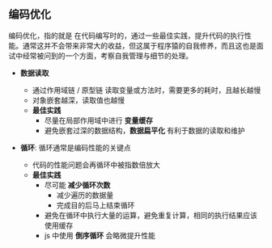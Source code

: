 ## 编码优化

编码优化，指的就是 在代码编写时的，通过一些最佳实践，提升代码的执行性能。通常这并不会带来非常大的收益，但这属于程序猿的自我修养，而且这也是面试中经常被问到的一个方面，考察自我管理与细节的处理。

- **数据读取**

  - 通过作用域链 / 原型链 读取变量或方法时，需要更多的耗时，且越长越慢
  - 对象嵌套越深，读取值也越慢
  - **最佳实践**
    - 尽量在局部作用域中进行 **变量缓存**
    - 避免嵌套过深的数据结构，**数据扁平化** 有利于数据的读取和维护

- **循环**: 循环通常是编码性能的关键点

  - 代码的性能问题会再循环中被指数倍放大
  - **最佳实践**
    - 尽可能 **减少循环次数**
      - 减少遍历的数据量
      - 完成目的后马上结束循环
    - 避免在循环中执行大量的运算，避免重复计算，相同的执行结果应该使用缓存
    - js 中使用 **倒序循环** 会略微提升性能
